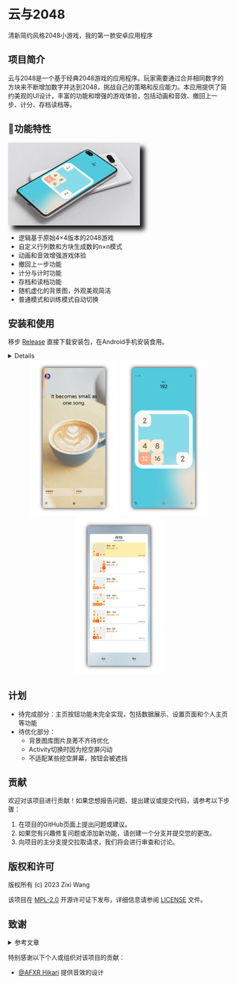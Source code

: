 # 云与2048
清新简约风格2048小游戏，我的第一款安卓应用程序

## 项目简介

云与2048是一个基于经典2048游戏的应用程序。玩家需要通过合并相同数字的方块来不断增加数字并达到2048，挑战自己的策略和反应能力。本应用提供了简约美观的UI设计，丰富的功能和增强的游戏体验，包括动画和音效、撤回上一步、计分、存档读档等。

## 🍉功能特性

<div style="display: inline-block; box-shadow: 10px 10px 10px rgba(0, 0, 0, 0.9);">
  <img src="https://github.com/Dramwig/Yueh-and-2048/blob/master/fig/show%20(8).png" alt="Image" align="right" width="300px" />
</div>

- 逻辑基于原始4×4版本的2048游戏
- 自定义行列数和方块生成数的n×n模式
- 动画和音效增强游戏体验
- 撤回上一步功能
- 计分与计时功能
- 存档和读档功能
- 随机虚化的背景图，外观美观简洁
- 普通模式和训练模式自动切换
  
## 安装和使用

移步 [Release](https://github.com/Dramwig/Yueh-and-2048/releases) 直接下载安装包，在Android手机安装食用。

<details>
  
1. 克隆或下载本项目的代码到本地计算机。
  
2. 在Android开发环境中打开项目。

3. 构建并安装应用程序到Android设备或模拟器。

4. 打开应用程序并开始玩月与2048游戏。

</details>

<div align=center>
  <img src="https://github.com/Dramwig/Yueh-and-2048/blob/master/fig/show%20(1).png" alt="Image 1" width="200px" />
  <img src="https://github.com/Dramwig/Yueh-and-2048/blob/master/fig/show%20(9).png" alt="Image 2" width="200px" />
  <img src="https://github.com/Dramwig/Yueh-and-2048/blob/master/fig/show%20(10).png" alt="Image 3" width="200px" />
</div>

## 计划

- 待完成部分：主页按钮功能未完全实现，包括数据展示、设置页面和个人主页等功能
- 待优化部分：
  - 背景图库图片良莠不齐待优化
  - Activity切换时因为挖空屏闪动
  - 不适配某些挖空屏幕，按钮会被遮挡

## 贡献

欢迎对该项目进行贡献！如果您想报告问题、提出建议或提交代码，请参考以下步骤：

1. 在项目的GitHub页面上提出问题或建议。
2. 如果您有兴趣修复问题或添加新功能，请创建一个分支并提交您的更改。
3. 向项目的主分支提交拉取请求，我们将会进行审查和讨论。

## 版权和许可

版权所有 (c) 2023 Zixi Wang

该项目在 [MPL-2.0](https://mozillachina.github.io/MPL/) 开源许可证下发布，详细信息请参阅 [LICENSE](LICENSE) 文件。

## 致谢

<details>
  <summary>参考文章</summary>
  <p>
  <ul>
    <li><a href="https://huaweicloud.csdn.net/650959ad6b896f66024cc66d.html?dp_token=eyJ0eXAiOiJKV1QiLCJhbGciOiJIUzI1NiJ9.eyJpZCI6NDMyODA2NSwiZXhwIjoxNzA3NDA4OTQ5LCJpYXQiOjE3MDY4MDQxNDksInVzZXJuYW1lIjoicXFfMzk1NTUxNjkifQ.ZMAglTqt66APDZ1NuWZ23djX7YpYic8-lP4YXGyzSP0)https://huaweicloud.csdn.net/650959ad6b896f66024cc66d.html?dp_token=eyJ0eXAiOiJKV1QiLCJhbGciOiJIUzI1NiJ9.eyJpZCI6NDMyODA2NSwiZXhwIjoxNzA3NDA4OTQ5LCJpYXQiOjE3MDY4MDQxNDksInVzZXJuYW1lIjoicXFfMzk1NTUxNjkifQ.ZMAglTqt66APDZ1NuWZ23djX7YpYic8-lP4YXGyzSP0">Android10.0通知Notification的使用这一篇就够了</a></li>
    <li><a href="https://blog.csdn.net/jerechen/article/details/102772731">Android SQLite 使用方法（含完整案例）</a></li>
  </ul>
</details>

特别感谢以下个人或组织对该项目的贡献：

- [@AFXR Hikari](https://github.com/AFXR17light) 提供音效的设计

